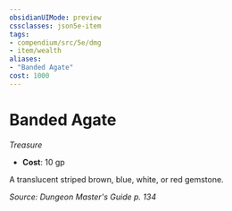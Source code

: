 ```yaml
---
obsidianUIMode: preview
cssclasses: json5e-item
tags:
- compendium/src/5e/dmg
- item/wealth
aliases: 
- "Banded Agate"
cost: 1000
---
```

# Banded Agate
*Treasure*  

- **Cost**: 10 gp

A translucent striped brown, blue, white, or red gemstone.

*Source: Dungeon Master's Guide p. 134*